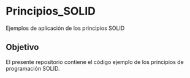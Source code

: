# Principios_SOLID
Ejemplos de aplicación de los principios SOLID
## Objetivo
El presente repositorio contiene el código ejemplo de los principios de programación SOLID. 
